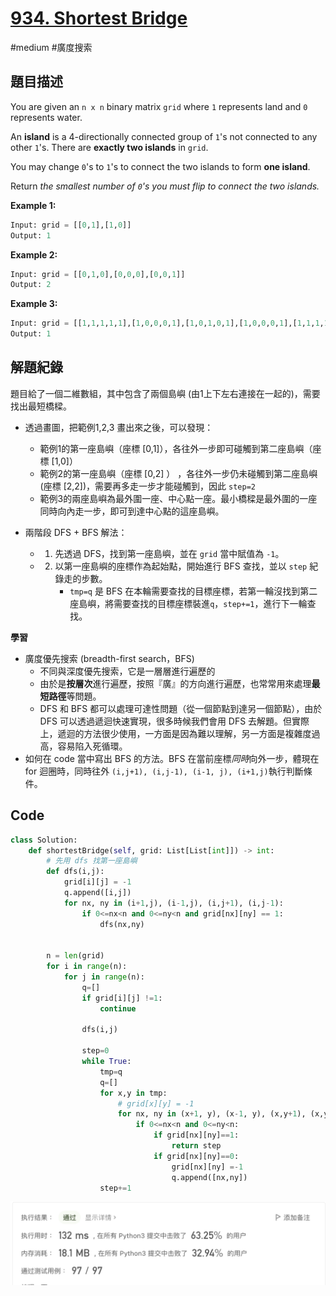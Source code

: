 # [934. Shortest Bridge](https://leetcode.cn/problems/shortest-bridge/)

#medium #廣度搜索



## 題目描述

You are given an `n x n` binary matrix `grid` where `1` represents land and `0` represents water.

An **island** is a 4-directionally connected group of `1`'s not connected to any other `1`'s. There are **exactly two islands** in `grid`.

You may change `0`'s to `1`'s to connect the two islands to form **one island**.

Return *the smallest number of `0`'s you must flip to connect the two islands.*

 

**Example 1:**

```python
Input: grid = [[0,1],[1,0]]
Output: 1

```

**Example 2:**

```python
Input: grid = [[0,1,0],[0,0,0],[0,0,1]]
Output: 2

```

**Example 3:**

```python
Input: grid = [[1,1,1,1,1],[1,0,0,0,1],[1,0,1,0,1],[1,0,0,0,1],[1,1,1,1,1]]
Output: 1

```



## 解題紀錄

題目給了一個二維數組，其中包含了兩個島嶼 (由1上下左右連接在一起的)，需要找出最短橋樑。

* 透過畫圖，把範例1,2,3 畫出來之後，可以發現：

  * 範例1的第一座島嶼（座標 [0,1]），各往外一步即可碰觸到第二座島嶼（座標 [1,0]）
  * 範例2的第一座島嶼（座標 [0,2] ） ，各往外一步仍未碰觸到第二座島嶼 (座標 [2,2])，需要再多走一步才能碰觸到，因此 `step=2`
  * 範例3的兩座島嶼為最外圍一座、中心點一座。最小橋樑是最外圍的一座同時向內走一步，即可到達中心點的這座島嶼。

  

* 兩階段 DFS + BFS 解法：

  * 1. 先透過 DFS，找到第一座島嶼，並在 `grid` 當中賦值為 `-1`。
  * 2. 以第一座島嶼的座標作為起始點，開始進行 BFS 查找，並以 `step` 紀錄走的步數。
       * `tmp=q` 是 BFS 在本輪需要查找的目標座標，若第一輪沒找到第二座島嶼，將需要查找的目標座標裝進`q`，`step+=1`，進行下一輪查找。

   

**學習**

* 廣度優先搜索 (breadth-first search，BFS)
  * 不同與深度優先搜索，它是一層層進行遍歷的
  * 由於是**按層次**進行遍歷，按照『廣』的方向進行遍歷，也常常用來處理**最短路徑**等問題。
  * DFS 和 BFS 都可以處理可達性問題（從一個節點到達另一個節點），由於 DFS 可以透過遞迴快速實現，很多時候我們會用 DFS 去解題。但實際上，遞迴的方法很少使用，一方面是因為難以理解，另一方面是複雜度過高，容易陷入死循環。
* 如何在 code 當中寫出 BFS 的方法。BFS 在當前座標*同時*向外一步，體現在 for 迴圈時，同時往外 `(i,j+1), (i,j-1), (i-1, j), (i+1,j)`執行判斷條件。




## Code

```python
class Solution:
    def shortestBridge(self, grid: List[List[int]]) -> int:
        # 先用 dfs 找第一座島嶼
        def dfs(i,j):
            grid[i][j] = -1
            q.append([i,j])
            for nx, ny in (i+1,j), (i-1,j), (i,j+1), (i,j-1):
                if 0<=nx<n and 0<=ny<n and grid[nx][ny] == 1:
                    dfs(nx,ny)
                
    
        n = len(grid)
        for i in range(n):
            for j in range(n):
                q=[]
                if grid[i][j] !=1:
                    continue

                dfs(i,j)
                
                step=0
                while True:
                    tmp=q
                    q=[]
                    for x,y in tmp:
                        # grid[x][y] = -1
                        for nx, ny in (x+1, y), (x-1, y), (x,y+1), (x,y-1):
                            if 0<=nx<n and 0<=ny<n:
                                if grid[nx][ny]==1:
                                    return step
                                if grid[nx][ny]==0:                        
                                    grid[nx][ny] =-1
                                    q.append([nx,ny])
                    step+=1

```

![img_ac](https://github.com/youngmihuang/leetcode-python/blob/main/img/934.shortest_bridge_ac.png)
